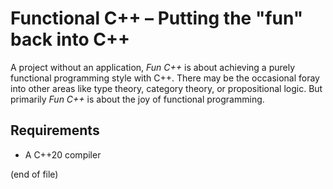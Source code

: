 # Functional C++ – Putting the "fun" back into C++

A project without an application, *Fun C++* is about achieving a
purely functional programming style with C++. There may be the
occasional foray into other areas like type theory, category theory,
or propositional logic. But primarily *Fun C++* is about the joy of
functional programming.

## Requirements

- A C++20 compiler

(end of file)
